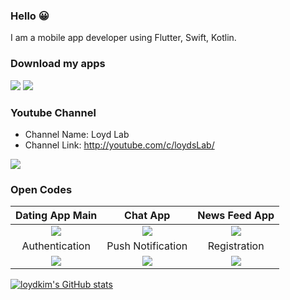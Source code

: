### Hello 😀

I am a mobile app developer using Flutter, Swift, Kotlin.

### Download my apps



[![](https://4.bp.blogspot.com/-GWcTnUkDY20/Wn8N-4uTazI/AAAAAAAAMyI/1J2fSryaLHgA29viz1ffn4F4kh_pUrCggCLcBGAs/s200/ios-app-badge-fd60a24e3e78e27dcb40a055bcc4240d.png)](https://apps.apple.com/us/developer/youngsic-kim/id1214575043)
[![](https://1.bp.blogspot.com/-Z79Zl2i4LIg/XWfgO1bRtbI/AAAAAAAAP2I/gwWILihT_9A4DcfXvoxNHbVUAS6lyKOYgCLcBGAs/s200/google-play-download-android-app-logo-png-transparent.png)](https://play.google.com/store/apps/developer?id=Loyd+Kim)

### Youtube Channel

- Channel Name: Loyd Lab
- Channel Link: http://youtube.com/c/loydsLab/

![](https://1.bp.blogspot.com/-pPd7D07J7-4/YE0tasRU41I/AAAAAAAABV0/4-Dz0TuJeis5cIbis7pyRHTFd0F5iemVQCLcBGAsYHQ/s1920/Portfolio_Youtube.png)

### Open Codes

| Dating App Main  | Chat App |  News Feed App |
| :---------------: | :---------------: | :---------------: |
| [![](https://github.com/loydkim/Dating_App_Main/blob/main/promo_ios.gif)](https://github.com/loydkim/Dating_App_Main) | [![](https://github.com/loydkim/chat_app_loyd/blob/master/ios_promotion.gif)](https://github.com/loydkim/chat_app_loyd) | [![](https://github.com/loydkim/flutter_feed_timeline/blob/master/android_promotion.gif)](https://github.com/loydkim/flutter_feed_timeline) |
| Authentication  | Push Notification  | Registration |
| ![](https://github.com/loydkim/Flutter_Firebase_Auth_2021/blob/main/Promo_firebase_auth.gif)  | ![](https://github.com/loydkim/Flutter_Firebase_Messasing_2021/blob/main/FirebaseMessaging_short.gif)  | ![](https://github.com/loydkim/Dating_Intro_Signup/blob/main/DatingItnroPromo_android.gif)  |

[![loydkim's GitHub stats](https://github-readme-stats.vercel.app/api?username=loydkim&show_icons=true&theme=dark)](https://github.com/anuraghazra/github-readme-stats)
